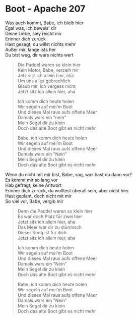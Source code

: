 Boot - Apache 207
=
Was auch kommt, Babe, ich bleib hier  
Egal was, ich beweis' dir  
Deine Liebe, siey reicht mir  
Erinner dich zurück  
Hast gesagt, du willst nichts mehr  
Außer mir, lange ists her  
Du bist weg, dir wars nichts wert 

>Die Paddel waren so klein hier  
Kein Motor, Babe, verzeih mir  
Jetz sitz ich allein hier, aha  
Um uns alles gebrechlich  
Glaub mir, ich vergess nicht  
Jetzt sitz ich allein hier, aha  
>
>Ich komm dich heute holen  
Wir segeln auf mei'm Boot  
Und dieses Mal raus aufs offene Meer  
Damals wars ein "nein"  
Mein Segel dir zu klein  
Doch das alte Boot gibt es nicht mehr
> 
>Babe, ich komm dich heute holen  
Wir segeln auf mei'm Boot  
Und dieses Mal raus aufs offene Meer  
Damals wars ein "Nein"  
Mein Segel dir zu klein  
Doch das alte Boot gibt es nicht mehr
>
  
Wenn du nicht mit mir bist, Babe, sag, was hast du dann vor?    
Es kommt mir so lang vor  
Hab gefragt, keine Antwort  
Erinner dich zurück, du wolltest überall sein, aber nicht hier  
Hast geplant, doch nicht mit mir  
So viel vor, Babe, vergib mir  

>Denn die Paddel waren so klein hier  
Es war doch Platz für zwei hier  
Jetzt sitz ich allein hier, aha  
Das Meer war dir zu stürmisch  
Dieser Song ist für dich  
Jetzt sitz ich allein hier, aha  
>
>Ich komm dich heute holen  
Wir segeln auf mei'm Boot  
Und dieses Mal raus aufs offene Meer  
Damals wars ein "Nein"  
Mein Segel dir zu klein  
Doch das alte Boot gibt es nicht mehr
>
>Babe, ich komm dich heute holen  
Wir segeln auf mei'm Boot  
Und dieses Mal raus aufs offene Meer  
Damals wars ein "Nein"  
Mein Segel dir zu klein  
Doch das alte Boot gibt es nicht mehr
>